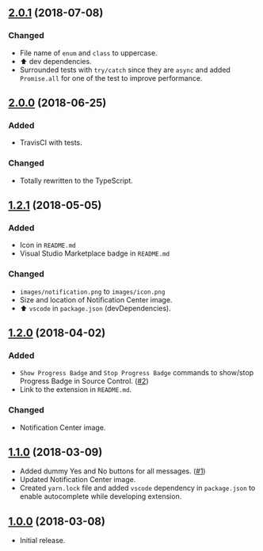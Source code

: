 ## [2.0.1](https://github.com/svipben/vscode-notification-tester/releases/tag/2.0.1) (2018-07-08)

### Changed

- File name of `enum` and `class` to uppercase.
- ⬆️ dev dependencies.
- Surrounded tests with `try/catch` since they are `async` and added `Promise.all` for one of the test to improve performance.

## [2.0.0](https://github.com/svipben/vscode-notification-tester/releases/tag/2.0.0) (2018-06-25)

### Added

- TravisCI with tests.

### Changed

- Totally rewritten to the TypeScript.

## [1.2.1](https://github.com/svipben/vscode-notification-tester/releases/tag/1.2.1) (2018-05-05)

### Added

- Icon in `README.md`
- Visual Studio Marketplace badge in `README.md`

### Changed

- `images/notification.png` to `images/icon.png`
- Size and location of Notification Center image.
- ⬆️ `vscode` in `package.json` (devDependencies).

## [1.2.0](https://github.com/svipben/vscode-notification-tester/releases/tag/1.2.0) (2018-04-02)

### Added

- `Show Progress Badge` and `Stop Progress Badge` commands to show/stop Progress Badge in Source Control. ([#2](https://github.com/svipben/vscode-notification-tester/issues/2))
- Link to the extension in `README.md`.

### Changed

- Notification Center image.

## [1.1.0](https://github.com/svipben/vscode-notification-tester/releases/tag/1.1.0) (2018-03-09)

- Added dummy Yes and No buttons for all messages. ([#1](https://github.com/svipben/vscode-notification-tester/issues/1))
- Updated Notification Center image.
- Created `yarn.lock` file and added `vscode` dependency in `package.json` to enable autocomplete while developing extension.

## [1.0.0](https://github.com/svipben/vscode-notification-tester/releases/tag/1.0.0) (2018-03-08)

- Initial release.
